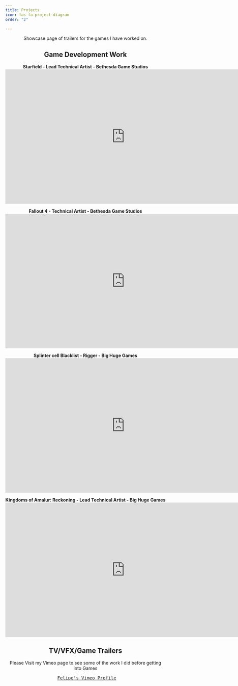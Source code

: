 ```yaml
---
title: Projects
icon: fas fa-project-diagram
order: "2"

---
```

<center>
Showcase page of trailers for the games I have worked on.
<h2>Game Development Work</h2>
<b>Starfield - Lead Technical Artist - Bethesda Game Studios</b>
<br>
<iframe width="750" height="422" src="https://www.youtube.com/embed/zmb2FJGvnAw" title="YouTube video player" frameborder="0" allow="accelerometer; autoplay; clipboard-write; encrypted-media; gyroscope; picture-in-picture" allowfullscreen></iframe><br>
<p>
<p>
<b>Fallout 4 - Technical Artist - Bethesda Game Studios</b>
<br>
<iframe width="750" height="422" src="https://www.youtube.com/embed/X5aJfebzkrM" title="YouTube video player" frameborder="0" allow="accelerometer; autoplay; clipboard-write; encrypted-media; gyroscope; picture-in-picture" allowfullscreen></iframe><br>
<p>
<p>
<b>Splinter cell Blacklist - Rigger - Big Huge Games</b>
<br>
<iframe width="750" height="422" src="https://www.youtube.com/embed/nsFQzMfcyr8" title="YouTube video player" frameborder="0" allow="accelerometer; autoplay; clipboard-write; encrypted-media; gyroscope; picture-in-picture" allowfullscreen></iframe><br>
<p>
<b>Kingdoms of Amalur: Reckoning - Lead Technical Artist - Big Huge Games</b>
<br>
<iframe width="750" height="422" src="https://www.youtube.com/embed/6lhzDkaKi1w" title="YouTube video player" frameborder="0" allow="accelerometer; autoplay; clipboard-write; encrypted-media; gyroscope; picture-in-picture" allowfullscreen></iframe><br>
<h2>TV/VFX/Game Trailers</h2>
Please Visit my Vimeo page to see some of the work I did before getting into Games<br>
<pre>
<i class="fab fa-vimeo-v fa-lg"></i> <a href="https://vimeo.com/pepetd" title="Felipe's Vimeo Profile" target="_blank">Felipe's Vimeo Profile</a>
</pre>
